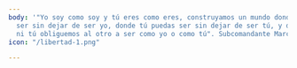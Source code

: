```yaml
---
body: '"Yo soy como soy y tú eres como eres, construyamos un mundo donde yo pueda
  ser sin dejar de ser yo, donde tú puedas ser sin dejar de ser tú, y donde ni yo
  ni tú obliguemos al otro a ser como yo o como tú". Subcomandante Marcos.'
icon: "/libertad-1.png"

---
```

